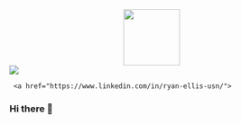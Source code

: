 <div id="Header" align="center">
     <img src="https://media.giphy.com/media/VTtANKl0beDFQRLDTh/giphy.gif" width="100"/>
</div>

<div id="Badges">
     <img src= "https://img.shields.io/badge/LinkedIn-blue?logo=linkedin&logoColor=white&style=for-the-badge"/>
</div>
     
     
     
     <a href="https://www.linkedin.com/in/ryan-ellis-usn/">
     
<div id="count"
     <img src= "https://img.shields.io/github/followers/smebellis?style=social" /div>

### Hi there 👋

<!--
**smebellis/smebellis** is a ✨ _special_ ✨ repository because its `README.md` (this file) appears on your GitHub profile.

Here are some ideas to get you started:

- 🔭 I’m currently working on ...
- 🌱 I’m currently learning ...
- 👯 I’m looking to collaborate on ...
- 🤔 I’m looking for help with ...
- 💬 Ask me about ...
- 📫 How to reach me: ...
- 😄 Pronouns: ...
- ⚡ Fun fact: ...
-->
